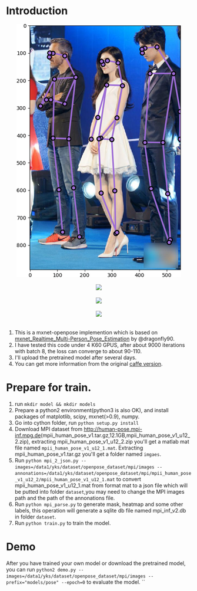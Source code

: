 # Introduction 

<div align="center">
<img src="https://github.com/kohillyang/mx-openpose/blob/master/figures/Figure_1.png"><br><br>
</div>
<div align="center">
<img src="https://github.com/kohillyang/mx-openpose/blob/master/figures/Figure_2.png"><br><br>
</div>
<div align="center">
<img src="https://github.com/kohillyang/mx-openpose/blob/master/figures/Figure_3.png"><br><br>
</div>
<div align="center">
<img src="https://github.com/kohillyang/mx-openpose/blob/master/figures/Figure_4.png"><br><br>
</div>


1. This is a mxnet-openpose implemention which is based on [mxnet_Realtime_Multi-Person_Pose_Estimation](https://github.com/dragonfly90/mxnet_Realtime_Multi-Person_Pose_Estimation) by @dragonfly90.<br>
2. I have tested this code under 4 K60 GPUS, after about 9000 iterations with batch 8, the loss can converge to about 90-110.<br>
3. I'll upload the pretrained model after several days.<br>
4. You can get more information from the original [caffe version](https://github.com/CMU-Perceptual-Computing-Lab/openpose).


# Prepare for train.
1. run `mkdir model && mkdir models`
2. Prepare a python2 environment(python3 is also OK), and install packages of matplotlib, scipy, mxnet(>0.9), numpy.
3. Go into cython folder, run `python setup.py install`
4. Download MPI dataset from <http://human-pose.mpi-inf.mpg.de>(mpii_human_pose_v1.tar.gz,12.1GB,mpii_human_pose_v1_u12_2.zip), extracting mpii_human_pose_v1_u12_2.zip you'll get a matlab mat file named `mpii_human_pose_v1_u12_1.mat`. Extracting mpii_human_pose_v1.tar.gz you'll get a folder named `imgaes`.
5. Run `python mpi_2_json.py --images=/data1/yks/dataset/openpose_dataset/mpi/images --annonations=/data1/yks/dataset/openpose_dataset/mpi/mpii_human_pose_v1_u12_2/mpii_human_pose_v1_u12_1.mat` to convert mpii_human_pose_v1_u12_1.mat from format mat to a json file which will be putted into folder `dataset`,you may need to change the MPI images path and the path of the annonations file.
6. Run `python mpi_parse.py` to generate mask, heatmap and some other labels, this operation will generate a sqlite db file named mpi_inf_v2.db in folder `dataset`.
7. Run `python train.py` to train the model.<br>


# Demo
After you have trained your own model or download the pretrained model, you can run `python2 demo.py --images=/data1/yks/dataset/openpose_dataset/mpi/images --prefix="models/pose" --epoch=0` to evaluate the model.
``
